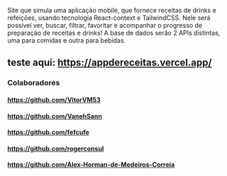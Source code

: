 Site que simula uma aplicação mobile, que fornece receitas de drinks e refeições, usando tecnologia React-context e TailwindCSS.
Nele será possível ver, buscar, filtrar, favoritar e acompanhar o progresso de preparação de receitas e drinks!
A base de dados serão 2 APIs distintas, uma para comidas e outra para bebidas.


## teste aqui: https://appdereceitas.vercel.app/

### Colaboradores
#### https://github.com/VitorVM53
#### https://github.com/VanehSann
#### https://github.com/fefcufe
#### https://github.com/rogerconsul
#### https://github.com/Alex-Horman-de-Medeiros-Correia


